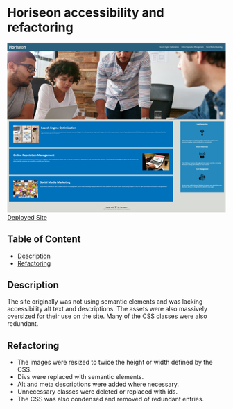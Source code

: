 # Horiseon accessibility and refactoring
![Homepage](./assets/images/horiseon.png)
[Deployed Site](https://dcrlsn.github.io/seo-refactor-project/)

## Table of Content

- [Description](#Description)
- [Refactoring](#Refactoring)


## Description
The site originally was not using semantic elements and was lacking accessibility alt text and descriptions. The assets were also massively oversized for their use on the site. Many of the CSS classes were also redundant.

## Refactoring
- The images were resized to twice the height or width defined by the CSS.
- Divs were replaced with semantic elements.
- Alt and meta descriptions were added where necessary.
- Unnecessary classes were deleted or replaced with ids. 
- The CSS was also condensed and removed of redundant entries.
